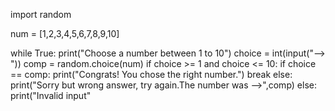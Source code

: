 import random 

num = [1,2,3,4,5,6,7,8,9,10]

while True:
    print("Choose a number between 1 to 10")
    choice = int(input("--> "))
    comp = random.choice(num)
    if choice >= 1 and choice <= 10:
        if choice == comp:
            print("Congrats! You chose the right number.")
            break
        else:
            print("Sorry but wrong answer, try again.The number was -->",comp)
    else:
        print("Invalid input"
